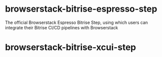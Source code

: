 # browserstack-bitrise-espresso-step
The official Browserstack Espresso Bitrise Step, using which users can integrate their Bitrise CI/CD pipelines with Browserstack 
# browserstack-bitrise-xcui-step

